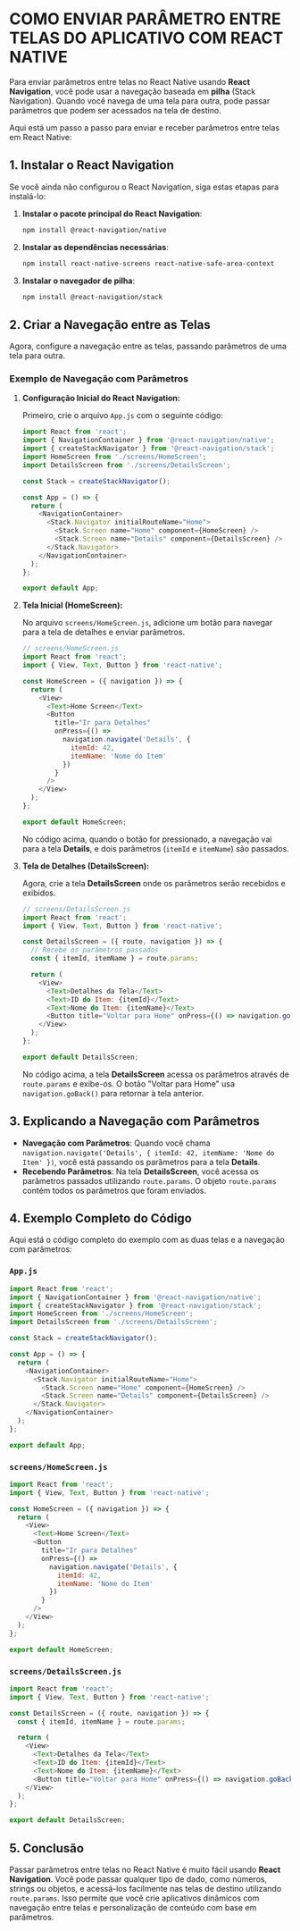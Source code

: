 # COMO ENVIAR PARÂMETRO ENTRE TELAS DO APLICATIVO COM REACT NATIVE
Para enviar parâmetros entre telas no React Native usando **React Navigation**, você pode usar a navegação baseada em **pilha** (Stack Navigation). Quando você navega de uma tela para outra, pode passar parâmetros que podem ser acessados na tela de destino.

Aqui está um passo a passo para enviar e receber parâmetros entre telas em React Native:

## 1. **Instalar o React Navigation**
Se você ainda não configurou o React Navigation, siga estas etapas para instalá-lo:

1. **Instalar o pacote principal do React Navigation**:

   ```bash
   npm install @react-navigation/native
   ```

2. **Instalar as dependências necessárias**:

   ```bash
   npm install react-native-screens react-native-safe-area-context
   ```

3. **Instalar o navegador de pilha**:

   ```bash
   npm install @react-navigation/stack
   ```

## 2. **Criar a Navegação entre as Telas**
Agora, configure a navegação entre as telas, passando parâmetros de uma tela para outra.

### Exemplo de Navegação com Parâmetros
1. **Configuração Inicial do React Navigation:**

   Primeiro, crie o arquivo `App.js` com o seguinte código:

   ```javascript
   import React from 'react';
   import { NavigationContainer } from '@react-navigation/native';
   import { createStackNavigator } from '@react-navigation/stack';
   import HomeScreen from './screens/HomeScreen';
   import DetailsScreen from './screens/DetailsScreen';

   const Stack = createStackNavigator();

   const App = () => {
     return (
       <NavigationContainer>
         <Stack.Navigator initialRouteName="Home">
           <Stack.Screen name="Home" component={HomeScreen} />
           <Stack.Screen name="Details" component={DetailsScreen} />
         </Stack.Navigator>
       </NavigationContainer>
     );
   };

   export default App;
   ```

2. **Tela Inicial (HomeScreen):**

   No arquivo `screens/HomeScreen.js`, adicione um botão para navegar para a tela de detalhes e enviar parâmetros.

   ```javascript
   // screens/HomeScreen.js
   import React from 'react';
   import { View, Text, Button } from 'react-native';

   const HomeScreen = ({ navigation }) => {
     return (
       <View>
         <Text>Home Screen</Text>
         <Button
           title="Ir para Detalhes"
           onPress={() => 
             navigation.navigate('Details', {
               itemId: 42,
               itemName: 'Nome do Item'
             })
           }
         />
       </View>
     );
   };

   export default HomeScreen;
   ```

   No código acima, quando o botão for pressionado, a navegação vai para a tela **Details**, e dois parâmetros (`itemId` e `itemName`) são passados.

3. **Tela de Detalhes (DetailsScreen):**

   Agora, crie a tela **DetailsScreen** onde os parâmetros serão recebidos e exibidos.

   ```javascript
   // screens/DetailsScreen.js
   import React from 'react';
   import { View, Text, Button } from 'react-native';

   const DetailsScreen = ({ route, navigation }) => {
     // Recebe os parâmetros passados
     const { itemId, itemName } = route.params;

     return (
       <View>
         <Text>Detalhes da Tela</Text>
         <Text>ID do Item: {itemId}</Text>
         <Text>Nome do Item: {itemName}</Text>
         <Button title="Voltar para Home" onPress={() => navigation.goBack()} />
       </View>
     );
   };

   export default DetailsScreen;
   ```

   No código acima, a tela **DetailsScreen** acessa os parâmetros através de `route.params` e exibe-os. O botão "Voltar para Home" usa `navigation.goBack()` para retornar à tela anterior.

## 3. **Explicando a Navegação com Parâmetros**
- **Navegação com Parâmetros**: Quando você chama `navigation.navigate('Details', { itemId: 42, itemName: 'Nome do Item' })`, você está passando os parâmetros para a tela **Details**.
- **Recebendo Parâmetros**: Na tela **DetailsScreen**, você acessa os parâmetros passados utilizando `route.params`. O objeto `route.params` contém todos os parâmetros que foram enviados.

## 4. **Exemplo Completo do Código**
Aqui está o código completo do exemplo com as duas telas e a navegação com parâmetros:

### `App.js`
```javascript
import React from 'react';
import { NavigationContainer } from '@react-navigation/native';
import { createStackNavigator } from '@react-navigation/stack';
import HomeScreen from './screens/HomeScreen';
import DetailsScreen from './screens/DetailsScreen';

const Stack = createStackNavigator();

const App = () => {
  return (
    <NavigationContainer>
      <Stack.Navigator initialRouteName="Home">
        <Stack.Screen name="Home" component={HomeScreen} />
        <Stack.Screen name="Details" component={DetailsScreen} />
      </Stack.Navigator>
    </NavigationContainer>
  );
};

export default App;
```

### `screens/HomeScreen.js`
```javascript
import React from 'react';
import { View, Text, Button } from 'react-native';

const HomeScreen = ({ navigation }) => {
  return (
    <View>
      <Text>Home Screen</Text>
      <Button
        title="Ir para Detalhes"
        onPress={() =>
          navigation.navigate('Details', {
            itemId: 42,
            itemName: 'Nome do Item'
          })
        }
      />
    </View>
  );
};

export default HomeScreen;
```

### `screens/DetailsScreen.js`
```javascript
import React from 'react';
import { View, Text, Button } from 'react-native';

const DetailsScreen = ({ route, navigation }) => {
  const { itemId, itemName } = route.params;

  return (
    <View>
      <Text>Detalhes da Tela</Text>
      <Text>ID do Item: {itemId}</Text>
      <Text>Nome do Item: {itemName}</Text>
      <Button title="Voltar para Home" onPress={() => navigation.goBack()} />
    </View>
  );
};

export default DetailsScreen;
```

## 5. **Conclusão**
Passar parâmetros entre telas no React Native é muito fácil usando **React Navigation**. Você pode passar qualquer tipo de dado, como números, strings ou objetos, e acessá-los facilmente nas telas de destino utilizando `route.params`. Isso permite que você crie aplicativos dinâmicos com navegação entre telas e personalização de conteúdo com base em parâmetros.
